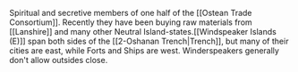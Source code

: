 Spiritual and secretive members of one half of the [[Ostean Trade Consortium]].  Recently they have been buying raw materials from [[Lanshire]] and many other Neutral Island-states.[[Windspeaker Islands (E)]] span both sides of the [[2-Oshanan Trench|Trench]], but many of their cities are east, while Forts and Ships are west.  Winderspeakers generally don't allow outsides close. 